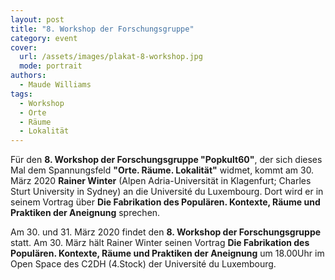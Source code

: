 ```yaml
---
layout: post
title: "8. Workshop der Forschungsgruppe"
category: event
cover:
  url: /assets/images/plakat-8-workshop.jpg
  mode: portrait
authors:
  - Maude Williams
tags:
  - Workshop
  - Orte
  - Räume
  - Lokalität
---
```


Für den **8. Workshop der Forschungsgruppe "Popkult60"**, der sich dieses Mal dem Spannungsfeld **"Orte. Räume. Lokalität"** widmet, kommt am 30. März 2020 **Rainer Winter** (Alpen Adria-Universität in Klagenfurt; Charles Sturt University in Sydney) an die Université du Luxembourg. Dort wird er in seinem Vortrag über **Die Fabrikation des Populären. Kontexte, Räume und Praktiken der Aneignung** sprechen.

<!-- more -->

Am 30. und 31. März 2020 findet den **8. Workshop der Forschungsgruppe** statt. Am 30. März hält Rainer Winter seinen Vortrag **Die Fabrikation des Populären. Kontexte, Räume und Praktiken der Aneignung** um 18.00Uhr im Open Space des C2DH (4.Stock) der Université du Luxembourg.
